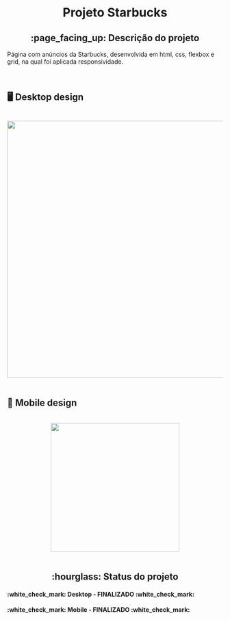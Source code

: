 <h1 align="center">Projeto Starbucks</h1>
<h2 align="center">:page_facing_up: Descrição do projeto</h2>
<p>Página com anúncios da Starbucks, desenvolvida em html, css, flexbox e grid, na qual foi aplicada responsividade.</p>
<br>

## :desktop_computer: Desktop design
<br>
<div align="center">
<img src="https://user-images.githubusercontent.com/80974593/236581633-170c46eb-3a4e-42a2-813f-e4bc60ef97e3.png" width="600"/>
</div>
<br>

## :iphone: Mobile design
<br>
<div align="center">
<img src="https://user-images.githubusercontent.com/80974593/236576534-b5574445-04f1-4950-9233-416fb727f70c.png"  width="300"/>
</div>
<br>

<h2 align="center">:hourglass: Status do projeto </h2>
<h4>:white_check_mark: Desktop - FINALIZADO :white_check_mark: </h4> 
<h4>:white_check_mark: Mobile - FINALIZADO :white_check_mark: </h4>
</br>

